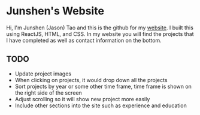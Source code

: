 # Junshen's Website

Hi, I'm Junshen (Jason) Tao and this is the github for my [website](https://jtao-site.herokuapp.com/). I built this using ReactJS, HTML, and CSS. 
In my website you will find the projects that I have completed as well as contact information on the bottom.

## TODO
- Update project images
- When clicking on projects, it would drop down all the projects
- Sort projects by year or some other time frame, time frame is shown on the right side of the screen
- Adjust scrolling so it will show new project more easily
- Include other sections into the site such as experience and education
